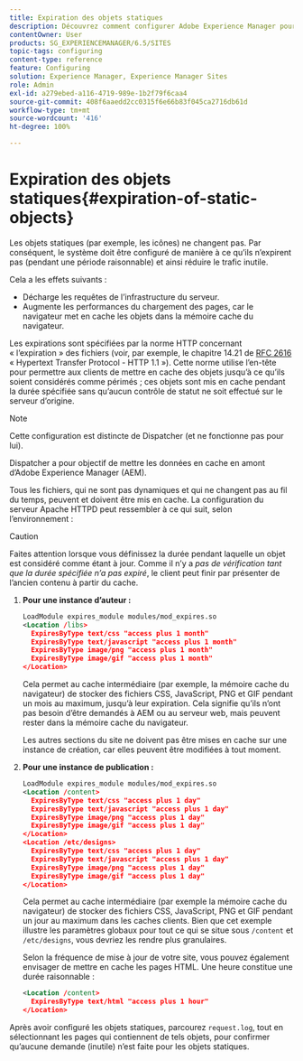 ```yaml
---
title: Expiration des objets statiques
description: Découvrez comment configurer Adobe Experience Manager pour que les objets statiques n’expirent pas (pendant une durée raisonnable).
contentOwner: User
products: SG_EXPERIENCEMANAGER/6.5/SITES
topic-tags: configuring
content-type: reference
feature: Configuring
solution: Experience Manager, Experience Manager Sites
role: Admin
exl-id: a279ebed-a116-4719-989e-1b2f79f6caa4
source-git-commit: 408f6aaedd2cc0315f6e66b83f045ca2716db61d
workflow-type: tm+mt
source-wordcount: '416'
ht-degree: 100%

---
```


# Expiration des objets statiques{#expiration-of-static-objects}

Les objets statiques (par exemple, les icônes) ne changent pas. Par conséquent, le système doit être configuré de manière à ce qu’ils n’expirent pas (pendant une période raisonnable) et ainsi réduire le trafic inutile.

Cela a les effets suivants :

* Décharge les requêtes de l’infrastructure du serveur.
* Augmente les performances du chargement des pages, car le navigateur met en cache les objets dans la mémoire cache du navigateur.

Les expirations sont spécifiées par la norme HTTP concernant « l’expiration » des fichiers (voir, par exemple, le chapitre 14.21 de [RFC 2616](https://www.ietf.org/rfc/rfc2616.txt) « Hypertext Transfer Protocol - HTTP 1.1 »). Cette norme utilise l’en-tête pour permettre aux clients de mettre en cache des objets jusqu’à ce qu’ils soient considérés comme périmés ; ces objets sont mis en cache pendant la durée spécifiée sans qu’aucun contrôle de statut ne soit effectué sur le serveur d’origine.

>[!NOTE]
>
>Cette configuration est distincte de Dispatcher (et ne fonctionne pas pour lui).
>
>Dispatcher a pour objectif de mettre les données en cache en amont d’Adobe Experience Manager (AEM).

Tous les fichiers, qui ne sont pas dynamiques et qui ne changent pas au fil du temps, peuvent et doivent être mis en cache. La configuration du serveur Apache HTTPD peut ressembler à ce qui suit, selon l’environnement :

>[!CAUTION]
>
>Faites attention lorsque vous définissez la durée pendant laquelle un objet est considéré comme étant à jour. Comme il n’y a *pas de vérification tant que la durée spécifiée n’a pas expiré*, le client peut finir par présenter de l’ancien contenu à partir du cache.

1. **Pour une instance d’auteur :**

   ```xml
   LoadModule expires_module modules/mod_expires.so
   <Location /libs>
     ExpiresByType text/css "access plus 1 month"
     ExpiresByType text/javascript "access plus 1 month"
     ExpiresByType image/png "access plus 1 month"
     ExpiresByType image/gif "access plus 1 month"
   </Location>
   ```

   Cela permet au cache intermédiaire (par exemple, la mémoire cache du navigateur) de stocker des fichiers CSS, JavaScript, PNG et GIF pendant un mois au maximum, jusqu’à leur expiration. Cela signifie qu’ils n’ont pas besoin d’être demandés à AEM ou au serveur web, mais peuvent rester dans la mémoire cache du navigateur.

   Les autres sections du site ne doivent pas être mises en cache sur une instance de création, car elles peuvent être modifiées à tout moment.

1. **Pour une instance de publication :**

   ```xml
   LoadModule expires_module modules/mod_expires.so
   <Location /content>
     ExpiresByType text/css "access plus 1 day"
     ExpiresByType text/javascript "access plus 1 day"
     ExpiresByType image/png "access plus 1 day"
     ExpiresByType image/gif "access plus 1 day"
   </Location>
   <Location /etc/designs>
     ExpiresByType text/css "access plus 1 day"
     ExpiresByType text/javascript "access plus 1 day"
     ExpiresByType image/png "access plus 1 day"
     ExpiresByType image/gif "access plus 1 day"
   </Location>
   ```

   Cela permet au cache intermédiaire (par exemple la mémoire cache du navigateur) de stocker des fichiers CSS, JavaScript, PNG et GIF pendant un jour au maximum dans les caches clients. Bien que cet exemple illustre les paramètres globaux pour tout ce qui se situe sous `/content` et `/etc/designs`, vous devriez les rendre plus granulaires.

   Selon la fréquence de mise à jour de votre site, vous pouvez également envisager de mettre en cache les pages HTML. Une heure constitue une durée raisonnable :

   ```xml
   <Location /content>
     ExpiresByType text/html "access plus 1 hour"
   </Location>
   ```

Après avoir configuré les objets statiques, parcourez `request.log`, tout en sélectionnant les pages qui contiennent de tels objets, pour confirmer qu’aucune demande (inutile) n’est faite pour les objets statiques.
